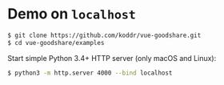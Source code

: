# Demo on `localhost`

``` bash
$ git clone https://github.com/koddr/vue-goodshare.git
$ cd vue-goodshare/examples
```

Start simple Python 3.4+ HTTP server (only macOS and Linux):

``` bash
$ python3 -m http.server 4000 --bind localhost
```